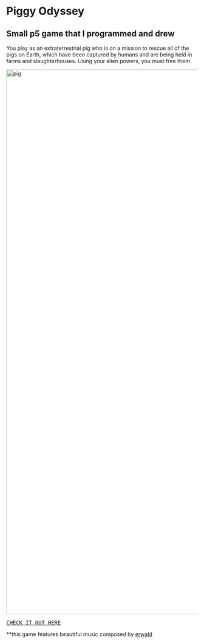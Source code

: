 # Piggy Odyssey

## Small p5 game that I programmed and drew

You play as an extraterrestrial pig who is on a mission to rescue all of the pigs on Earth, which have been captured by humans and are being held in farms and slaughterhouses. Using your alien powers, you must free them.

<img width="1436" alt="pig" src="https://user-images.githubusercontent.com/47716922/218317394-fa07dbf6-3c54-44dd-bb04-ffb18da2c4a8.png">

<kbd><a href="https://uuuuuvika.github.io/piggyOdyssey/">CHECK IT OUT HERE</a></kbd>

**this game features beautiful music composed by <a href="https://github.com/erwald">erwald</a>
